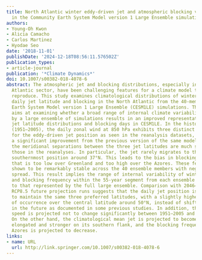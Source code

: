 ```yaml
---
title: North Atlantic winter eddy-driven jet and atmospheric blocking variability
  in the Community Earth System Model version 1 Large Ensemble simulations
authors:
- Young-Oh Kwon
- Alicia Camacho
- Carlos Martinez
- Hyodae Seo
date: '2018-11-01'
publishDate: '2024-12-18T08:56:11.576502Z'
publication_types:
- article-journal
publication: '*Climate Dynamics*'
doi: 10.1007/s00382-018-4078-6
abstract: The atmospheric jet and blocking distributions, especially in the North
  Atlantic sector, have been challenging features for a climate model to realistically
  reproduce. This study examines climatological distributions of winter (December–February)
  daily jet latitude and blocking in the North Atlantic from the 40-member Community
  Earth System Model version 1 Large Ensemble (CESM1LE) simulations. This analysis
  aims at examining whether a broad range of internal climate variability encompassed
  by a large ensemble of simulations results in an improved representation of the
  jet latitude distributions and blocking days in CESM1LE. In the historical runs
  (1951–2005), the daily zonal wind at 850 hPa exhibits three distinct preferred latitudes
  for the eddy-driven jet position as seen in the reanalysis datasets, which represents
  a significant improvement from the previous version of the same model. However,
  the meridional separations between the three jet latitudes are much smaller than
  those in the reanalyses. In particular, the jet rarely migrates to the observed
  southernmost position around 37°N. This leads to the bias in blocking frequency
  that is too low over Greenland and too high over the Azores. These features are
  shown to be remarkably stable across the 40 ensemble members with negligible member-to-member
  spread. This result implies the range of internal variability of winter jet latitude
  and blocking frequency within the 55-year segment from each ensemble member is comparable
  to that represented by the full large ensemble. Comparison with 2046–2100 from the
  RCP8.5 future projection runs suggests that the daily jet position is projected
  to maintain the same three preferred latitudes, with a slightly higher frequency
  of occurrence over the central latitude around 50°N, instead of shifting poleward
  in the future as documented in some previous studies. In addition, the daily jet
  speed is projected not to change significantly between 1951–2005 and 2046–2100.
  On the other hand, the climatological mean jet is projected to become slightly more
  elongated and stronger on its southern flank, and the blocking frequency over the
  Azores is projected to decrease.
links:
- name: URL
  url: http://link.springer.com/10.1007/s00382-018-4078-6
---
```

